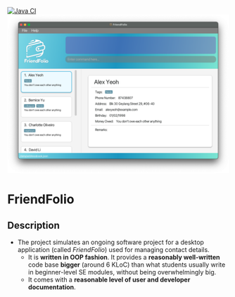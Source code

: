 [![Java CI](https://github.com/AY2324S2-CS2103T-T16-2/tp/actions/workflows/gradle.yml/badge.svg)](https://github.com/AY2324S2-CS2103T-T16-2/tp/actions/workflows/gradle.yml)
![Ui](docs/images/Ui.png)

# FriendFolio

## Description

* The project simulates an ongoing software project for a desktop application (called _FriendFolio_) used for managing
  contact details.
    * It is **written in OOP fashion**. It provides a **reasonably well-written** code base **bigger** (around 6 KLoC)
      than what students usually write in beginner-level SE modules, without being overwhelmingly big.
    * It comes with a **reasonable level of user and developer documentation**.
